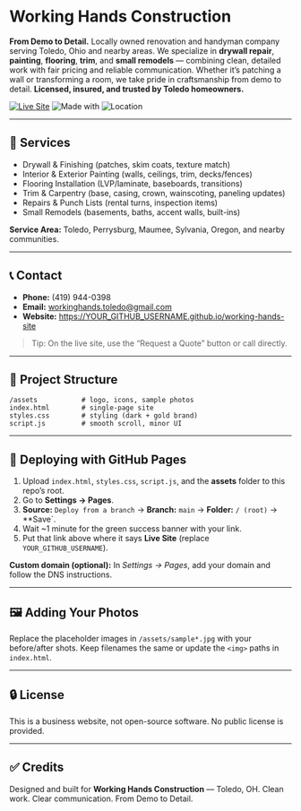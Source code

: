# Working Hands Construction

**From Demo to Detail.** Locally owned renovation and handyman company serving Toledo, Ohio and nearby areas. We specialize in **drywall repair**, **painting**, **flooring**, **trim**, and **small remodels** — combining clean, detailed work with fair pricing and reliable communication. Whether it’s patching a wall or transforming a room, we take pride in craftsmanship from demo to detail. **Licensed, insured, and trusted by Toledo homeowners.**

<p align="left">
  <a href="https://YOUR_GITHUB_USERNAME.github.io/working-hands-site" target="_blank"><img alt="Live Site" src="https://img.shields.io/badge/Live%20Site-Visit-1?logo=google-chrome"></a>
  <img alt="Made with" src="https://img.shields.io/badge/HTML-CSS-JS-1">
  <img alt="Location" src="https://img.shields.io/badge/Toledo-OH-1">
</p>

---

## 📍 Services
- Drywall & Finishing (patches, skim coats, texture match)
- Interior & Exterior Painting (walls, ceilings, trim, decks/fences)
- Flooring Installation (LVP/laminate, baseboards, transitions)
- Trim & Carpentry (base, casing, crown, wainscoting, paneling updates)
- Repairs & Punch Lists (rental turns, inspection items)
- Small Remodels (basements, baths, accent walls, built-ins)

**Service Area:** Toledo, Perrysburg, Maumee, Sylvania, Oregon, and nearby communities.

---

## 📞 Contact
- **Phone:** (419) 944-0398  
- **Email:** workinghands.toledo@gmail.com  
- **Website:** https://YOUR_GITHUB_USERNAME.github.io/working-hands-site

> Tip: On the live site, use the “Request a Quote” button or call directly.

---

## 🧰 Project Structure
```
/assets           # logo, icons, sample photos
index.html        # single-page site
styles.css        # styling (dark + gold brand)
script.js         # smooth scroll, minor UI
```

---

## 🚀 Deploying with GitHub Pages
1. Upload `index.html`, `styles.css`, `script.js`, and the **assets** folder to this repo’s root.  
2. Go to **Settings → Pages**.  
3. **Source:** `Deploy from a branch` → **Branch:** `main` → **Folder:** `/ (root)` → **Save`.  
4. Wait ~1 minute for the green success banner with your link.  
5. Put that link above where it says **Live Site** (replace `YOUR_GITHUB_USERNAME`).

**Custom domain (optional):** In *Settings → Pages*, add your domain and follow the DNS instructions.

---

## 🖼️ Adding Your Photos
Replace the placeholder images in `/assets/sample*.jpg` with your before/after shots. Keep filenames the same or update the `<img>` paths in `index.html`.

---

## 🔒 License
This is a business website, not open-source software. No public license is provided.

---

## ✅ Credits
Designed and built for **Working Hands Construction** — Toledo, OH. Clean work. Clear communication. From Demo to Detail.
